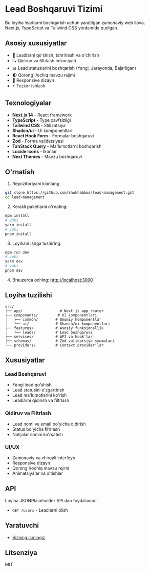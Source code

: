 # Lead Boshqaruvi Tizimi

Bu loyiha leadlarni boshqarish uchun yaratilgan zamonaviy web ilova. Next.js, TypeScript va Tailwind CSS yordamida qurilgan.

## Asosiy xususiyatlar

- 🎯 Leadlarni qo'shish, tahrirlash va o'chirish
- 🔍 Qidiruv va filtrlash imkoniyati
- 📊 Lead statuslarini boshqarish (Yangi, Jarayonda, Bajarilgan)
- 🌓 Qorong'i/ochiq mavzu rejimi
- 📱 Responsive dizayn
- ⚡ Tezkor ishlash

## Texnologiyalar

- **Next.js 14** - React framework
- **TypeScript** - Type xavfsizligi
- **Tailwind CSS** - Stilizatsiya
- **Shadcn/ui** - UI komponentlari
- **React Hook Form** - Formalar boshqaruvi
- **Zod** - Forma validatsiyasi
- **TanStack Query** - Ma'lumotlarni boshqarish
- **Lucide Icons** - Ikonlar
- **Next Themes** - Mavzu boshqaruvi

## O'rnatish

1. Repozitoriyani klonlang:
```bash
git clone https://github.com/Shokhabbos/lead-management.git
cd lead-management
```

2. Kerakli paketlarni o'rnating:
```bash
npm install
# yoki
yarn install
# yoki
pnpm install
```

3. Loyihani ishga tushiring:
```bash
npm run dev
# yoki
yarn dev
# yoki
pnpm dev
```

4. Brauzerda oching: [http://localhost:3000](http://localhost:3000)

## Loyiha tuzilishi

```
src/
├── app/                 # Next.js app router
├── components/         # UI komponentlari
│   ├── common/        # Umumiy komponentlar
│   └── ui/            # Shadcn/ui komponentlari
├── features/          # Asosiy funksionallik
│   └── leads/         # Lead boshqaruvi
├── services/          # API va hook'lar
├── schemas/           # Zod validatsiya sxemalari
└── providers/         # Context provider'lar
```

## Xususiyatlar

### Lead Boshqaruvi
- Yangi lead qo'shish
- Lead statusini o'zgartirish
- Lead ma'lumotlarini ko'rish
- Leadlarni qidirish va filtrlash

### Qidiruv va Filtrlash
- Lead nomi va email bo'yicha qidirish
- Status bo'yicha filtrlash
- Natijalar sonini ko'rsatish

### UI/UX
- Zamonaviy va chiroyli interfeys
- Responsive dizayn
- Qorong'i/ochiq mavzu rejimi
- Animatsiyalar va o'tishlar

## API

Loyiha JSONPlaceholder API dan foydalanadi:
- `GET /users` - Leadlarni olish

## Yaratuvchi

- [Sizning ismingiz](https://github.com/Shokhabbos)

## Litsenziya

MIT
